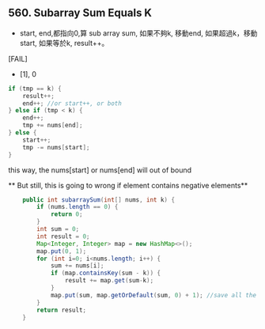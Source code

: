 ## 560. Subarray Sum Equals K

* start, end,都指向0,算 sub array sum, 如果不夠k, 移動end, 如果超過k，移動start, 如果等於k, result++。

[FAIL]

* [1], 0
```java
if (tmp == k) {
    result++;
    end++; //or start++, or both
} else if (tmp < k) {
	end++;
	tmp += nums[end];
} else {
	start++;
	tmp -= nums[start];
}
```

this way, the nums[start] or nums[end] will out of bound 

** But still, this is going to wrong if element contains negative elements**

```java
    public int subarraySum(int[] nums, int k) {
        if (nums.length == 0) {
            return 0;
        }
        int sum = 0;
        int result = 0;
        Map<Integer, Integer> map = new HashMap<>();
        map.put(0, 1);
        for (int i=0; i<nums.length; i++) {
            sum += nums[i];
            if (map.containsKey(sum - k)) {
                result += map.get(sum-k);
            }
            map.put(sum, map.getOrDefault(sum, 0) + 1); //save all the sum
        }
        return result;
    }
```